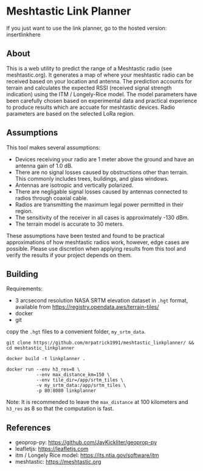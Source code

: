 # Meshtastic Link Planner 

If you just want to use the link planner, go to the hosted version: insertlinkhere

## About

This is a web utility to predict the range of a Meshtastic radio (see meshtastic.org). It generates a map of where your meshtastic radio can be received based on your location and antenna. The prediction accounts for terrain and calculates the expected RSSI (received signal strength indication) using the ITM / Longely-Rice model. The model parameters have been carefully chosen based on experimental data and practical experience to produce results which are accuate for meshtastic devices. Radio parameters are based on the selected LoRa region. 

## Assumptions

This tool makes several assumptions:

* Devices receiving your radio are 1 meter above the ground and have an antenna gain of 1.0 dB.
* There are no signal losses caused by obstructions other than terrain. This commonly includes trees, buildings, and glass windows.
* Antennas are isotropic and vertically polarized.
* There are negligable signal losses caused by antennas connected to radios through coaxial cable.
* Radios are transmitting the maximum legal power permitted in their region.
* The sensitivity of the receiver in all cases is approximately -130 dBm.
* The terrain model is accurate to 30 meters.

These assumptions have been tested and found to be practical approximations of how meshtastic radios work, however, edge cases are possible. Please use discretion when applying results from this tool and verify the results if your project depends on them.


## Building

Requirements:

* 3 arcsecond resolution NASA SRTM elevation dataset in `.hgt` format, available from https://registry.opendata.aws/terrain-tiles/
* docker
* git

copy the `.hgt` files to a convenient folder, `my_srtm_data`.

```
git clone https://github.com/mrpatrick1991/meshtastic_linkplanner/ && cd meshtastic_linkplanner

docker build -t linkplanner .

docker run --env h3_res=8 \
           --env max_distance_km=150 \
           --env tile_dir=/app/srtm_tiles \
           -v my_srtm_data:/app/srtm_tiles \
           -p 80:8080 linkplanner
```

Note: It is recommended to leave the `max_distance` at 100 kilometers and `h3_res` as 8 so that the computation is fast.

## References

* geoprop-py: https://github.com/JayKickliter/geoprop-py
* leafletjs: https://leafletjs.com
* itm / Longely Rice model: https://its.ntia.gov/software/itm
* meshtastic: https://meshtastic.org
